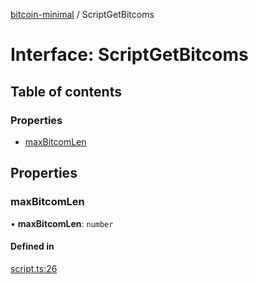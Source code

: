 [bitcoin-minimal](../README.md) / ScriptGetBitcoms

# Interface: ScriptGetBitcoms

## Table of contents

### Properties

- [maxBitcomLen](ScriptGetBitcoms.md#maxbitcomlen)

## Properties

### maxBitcomLen

• **maxBitcomLen**: `number`

#### Defined in

[script.ts:26](https://github.com/mainnet-pat/bitcoin-minimal/blob/master/src/script.ts#L26)
